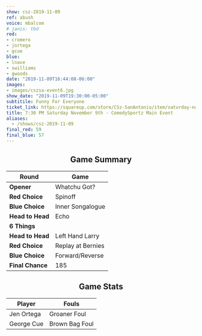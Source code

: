 ```yaml
---
show: csz-2019-11-09
ref: abush
voice: mbalcom
# janis: tbd
red:
- cromero
- jortega
- gcue
blue:
- lnave
- swilliams
- gwoods
date: "2019-11-09T16:44:08-06:00"
images:
- images/cszsa-event6.jpg
show_date: "2019-11-09T19:30:00-05:00"
subtitile: Funny For Everyone
ticket_link: https://squareup.com/store/CSz-SanAntonio/item/saturday-nov-th-pm-comedysportz-main-event
title: 7:30 PM Saturday November 9th - ComedySportz Main Event
aliases:
  - /shows/csz-2019-11-09
final_red: 59
final_blue: 57
---
```


<center>

## Game Summary

| **Round** | **Game** |
|--------------|------|
| **Opener**       |Whatchu Got?|
| **Red Choice**   |Spinoff|
| **Blue Choice**  |Inner Songalogue|
| **Head to Head** |Echo|
| **6 Things**     |      |
| **Head to Head** |Left Hand Larry|
| **Red Choice**   |Replay at Bernies|
| **Blue Choice**  |Forward/Reverse|
| **Final Chance** |185|

## Game Stats

| **Player** | **Fouls** |
|--------|-------|
|Jen Ortega|Groaner Foul|
|George Cue|Brown Bag Foul   |

</center>
